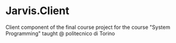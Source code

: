 Jarvis.Client
=============

Client component of the final course project for the course "System Programming" taught @ politecnico di Torino